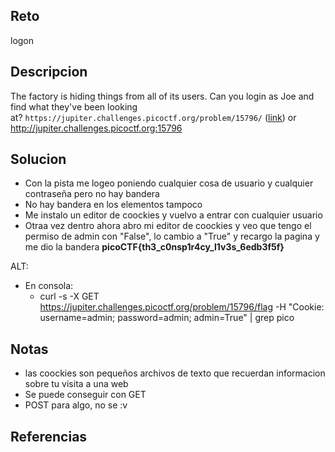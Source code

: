 
## Reto
logon

## Descripcion
The factory is hiding things from all of its users. Can you login as Joe and find what they've been looking at? `https://jupiter.challenges.picoctf.org/problem/15796/` ([link](https://jupiter.challenges.picoctf.org/problem/15796/)) or http://jupiter.challenges.picoctf.org:15796

## Solucion
- Con la pista me logeo poniendo cualquier cosa  de usuario y cualquier contraseña pero no hay bandera
- No hay bandera en los elementos tampoco
- Me instalo un editor de coockies y vuelvo a entrar con cualquier usuario
- Otraa vez dentro ahora abro mi editor de coockies y veo que tengo el permiso de admin con "False", lo cambio a "True" y recargo la pagina y me dio la bandera **picoCTF{th3_c0nsp1r4cy_l1v3s_6edb3f5f}**

ALT:
- En consola:
	- curl -s -X GET https://jupiter.challenges.picoctf.org/problem/15796/flag -H "Cookie: username=admin; password=admin; admin=True" | grep pico

## Notas
- las coockies son pequeños archivos de texto que recuerdan informacion sobre tu visita a una web
- Se puede conseguir con GET
- POST para algo, no se :v

## Referencias

